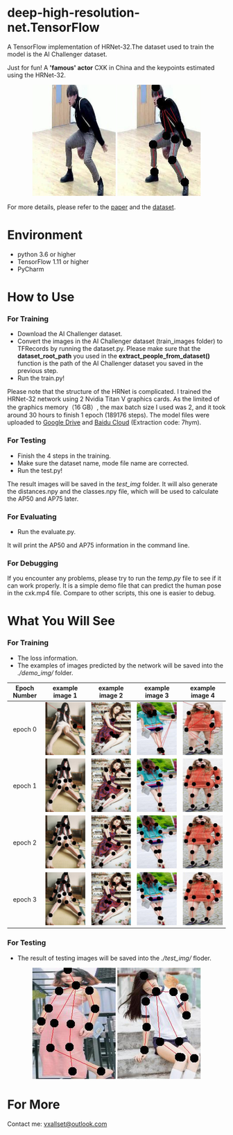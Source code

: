# deep-high-resolution-net.TensorFlow

A TensorFlow implementation of HRNet-32.The dataset used to train the model is the AI Challenger dataset. 

Just for fun! A **'famous' actor** CXK in China and the keypoints estimated using the HRNet-32.
<div align=middle><img src="./demo_img/cxk.jpg" width=192 height=256>   <img src="./demo_img/result.jpg"> </div>

For more details, please refer to the  [paper](https://arxiv.org/abs/1902.09212) and the [dataset](https://challenger.ai/competition/keypoint).

# Environment

- python 3.6 or higher
- TensorFlow 1.11 or higher
- PyCharm

# How to Use
### For Training
- Download the AI Challenger dataset.
- Convert the images in the AI Challenger dataset (train_images folder) to TFRecords by running the dataset.py. Please make sure that the **dataset_root_path** you used in the **extract_people_from_dataset()** function is the path of the AI Challenger dataset you saved in the previous step.
- Run the train.py!

Please note that the structure of the HRNet is complicated. I trained the HRNet-32 network using 2 Nvidia Titan V graphics cards. As the limited of the graphics memory（16 GB）, the max batch size I used was 2, and it took around 30 hours to finish 1 epoch (189176 steps). The model files were uploaded to [Google Drive](https://drive.google.com/drive/folders/13ll_UyKLW31ozasChqzB_91sWEE4I2PZ?usp=sharing) and [Baidu Cloud](https://pan.baidu.com/s/1bTmiP3MxxC17pF1S4pDpWQ) (Extraction code: 7hym).

### For Testing
- Finish the 4 steps in the training.
- Make sure the dataset name, mode file name are corrected.
- Run the test.py!

The result images will be saved in the _test_img_ folder. It will also generate the distances.npy and the classes.npy file, which will be used to calculate the AP50 and AP75 later. 

### For Evaluating
- Run the evaluate.py.

It will print the AP50 and AP75 information in the command line.

### For Debugging
If you encounter any problems, please try to run the _temp.py_ file to see if it can work properly. It is a simple demo file that can predict the human pose in the cxk.mp4 file. Compare to other scripts, this one is easier to debug.

# What You Will See
### For Training
- The loss information.
- The examples of images predicted by the network will be saved into the _./demo_img/_ folder.

Epoch Number | example image 1 | example image 2 | example image 3 | example image 4
:-: | :-: | :-: | :-: | :-:
epoch 0| <div align=middle><img src="./demo_img/epoch0_step200_i_1.jpg" ></div> | <div align=middle><img src="./demo_img/epoch0_step500_i_0.jpg" ></div> | <div align=middle><img src="./demo_img/epoch0_step900_i_1.jpg" ></div> | <div align=middle><img src="./demo_img/epoch0_step1500_i_1.jpg" ></div>| 
epoch 1| <div align=middle><img src="./demo_img/epoch1_step200_i_1.jpg" ></div> | <div align=middle><img src="./demo_img/epoch1_step500_i_0.jpg" ></div> | <div align=left><img src="./demo_img/epoch1_step900_i_1.jpg" ></div> | <div align=middle><img src="./demo_img/epoch1_step1500_i_1.jpg" ></div>| 
epoch 2| <div align=middle><img src="./demo_img/epoch2_step200_i_1.jpg" ></div> | <div align=middle><img src="./demo_img/epoch2_step500_i_0.jpg" ></div> | <div align=middle><img src="./demo_img/epoch2_step900_i_1.jpg" ></div> | <div align=middle><img src="./demo_img/epoch2_step1500_i_1.jpg" ></div>| 
epoch 3| <div align=middle><img src="./demo_img/epoch3_step200_i_1.jpg" ></div> | <div align=middle><img src="./demo_img/epoch3_step500_i_0.jpg" ></div> | <div align=middle><img src="./demo_img/epoch3_step900_i_1.jpg" ></div> | <div align=middle><img src="./demo_img/epoch3_step1500_i_1.jpg" ></div>| 

### For Testing
- The result of testing images will be saved into the _./test_img/_ floder.
<div align=middle> <img src="./test_img/step11_i_0.jpg" > <img src="./test_img/step136_i_0.jpg" ></div>

# For More
Contact me: vxallset@outlook.com
